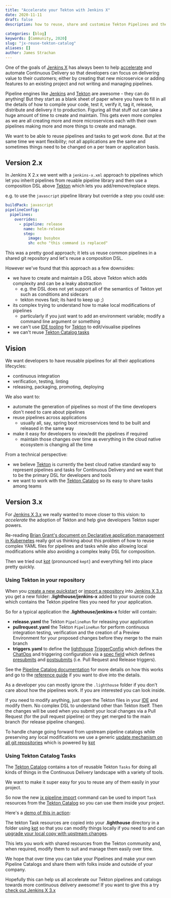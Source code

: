```yaml
---
title: "Accelerate your Tekton with Jenkins X"
date: 2020-11-11
draft: false
description: how to reuse, share and customise Tekton Pipelines and the Tekton Catalog with Jenkins X
  
categories: [blog]
keywords: [Community, 2020]
slug: "jx-reuse-tekton-catalog"
aliases: []
author: James Strachan
---
```


One of the goals of [Jenkins X](https://jenkins-x.io/) has always been to help [accelerate](/about/overview/accelerate/) and automate Continuous Delivery so that developers can focus on delivering value to their customers; either by creating that new microservice or adding features to an existing project and not writing and managing pipelines.

Pipeline engines like [Jenkins](https://www.jenkins.io/) and [Tekton](https://tekton.dev/) are awesome - they can do anything! But they start as a blank sheet of paper where you have to fill in all the details of how to compile your code, test it, verify it, tag it, release, distribute and delivery it to production. Figuring all that stuff out can take a huge amount of time to create and maintain. This gets even more complex as we are all creating more and more microservices each with their own pipelines making more and more things to create and manage.

We want to be able to reuse pipelines and tasks to get work done. But at the same time we want flexibility; not all applications are the same and sometimes things need to be changed on a per team or application basis.

## Version 2.x

In Jenkins X 2.x we went with a `jenkins-x.xml` approach to pipelines which let you inherit pipelines from reuable pipeline library and then use a composition DSL above [Tekton](https://tekton.dev/) which lets you add/remove/replace steps.

e.g. to use the `javascript` pipeline library but override a step you could use:

```yaml 
buildPack: javascript
pipelineConfig:
  pipelines:
    overrides:
      - pipeline: release
        name: helm-release
        step: 
          image: busybox
          sh: echo "this command is replaced"
``` 

This was a pretty good approach; it lets us reuse common pipelines in a shared git repository and let's reuse a composition DSL.

However we've found that this approach as a few downsides:

* we have to create and maintain a DSL above Tekton which adds complexity and can be a leaky abstraction
  * e.g. the DSL does not yet support all of the semantics of Tekton yet such as conditions and sidecars
  * tekton moves fast; its hard to keep up ;)
* its complex trying to understand how to make local modifications of pipelines
  * particularly if you just want to add an environment variable; modify a command line argument or something
* we can't use [IDE tooling](/docs/v3/develop/pipeline-catalog/#ide-support) for [Tekton](https://tekton.dev/) to edit/visualise pipelines
* we can't reuse [Tekton Catalog tasks](https://github.com/tektoncd/catalog)


## Vision

We want developers to have reusable pipelines for all their applications lifecycles: 

* continuous integration
* verification, testing, linting
* releasing, packaging, promoting, deploying

We also want to:

* automate the generation of pipelines so most of the time developers don't need to care about pipelines
* reuse pipelines across applications
  * usually all, say, spring boot microservices tend to be built and released in the same way
* make it easy for developers to view/edit the pipelines if required
  * maintain those changes over time as everything in the cloud native ecosystem is changing all the time

From a technical perspective:

* we believe [Tekton](https://tekton.dev/) is currently the best cloud native standard way to represent pipelines and tasks for Continuous Delivery and we want that to be the primary DSL for developers and tools 
* we want to work with the [Tekton Catalog](https://github.com/tektoncd/catalog) so its easy to share tasks among teams


## Version 3.x

For [Jenkins X 3.x](/docs/v3/) we really wanted to move closer to this vision: to _accelerate_ the adoption of Tekton and help give developers Tekton super powers.

Re-reading [Brian Grant's document on Declarative application management in Kubernetes](https://github.com/kubernetes/community/blob/master/contributors/design-proposals/architecture/declarative-application-management.md) really got us thinking about this problem of how to reuse complex YAML files for pipelines and tasks while also allowing local modifications while also avoiding a complex leaky DSL for composition.

Then we tried out [kpt](https://googlecontainertools.github.io/kpt/) (pronounced `kept`) and everything fell into place pretty quickly.


### Using Tekton in your repository

When you [create a new quickstart](/docs/v3/develop/create-project/#create-a-new-project-from-a-quickstart) or [import a repository](/docs/v3/develop/create-project/#import-an-existing-project) into [Jenkins X 3.x](/docs/v3/) you get a new folder: **.lighthouse/jenkins-x** added to your source code which contains the Tekton pipeline files you need for your application.

So for a typical application the **.lighthouse/jenkins-x** folder will contain: 

* **release.yaml** the Tekton `PipelineRun` for releasing your application 
* **pullrequest.yaml** the Tekton `PipelineRun` for perform continuous integration testing, verification and the creation of a Preview Environment for your proposed changes before they merge to the main branch
* **triggers.yaml** to define the [lighthouse](https://github.com/jenkins-x/lighthouse) [TriggerConfig](https://github.com/jenkins-x/lighthouse/blob/master/docs/trigger/github-com-jenkins-x-lighthouse-pkg-triggerconfig.md#Config) which defines the [ChatOps](/docs/resources/faq/using/chatops/#what-is-chatops) and triggering configuration via a [spec field](https://github.com/jenkins-x/lighthouse/blob/master/docs/trigger/github-com-jenkins-x-lighthouse-pkg-triggerconfig.md#ConfigSpec) which defines [presubmits](https://github.com/jenkins-x/lighthouse/blob/master/docs/trigger/github-com-jenkins-x-lighthouse-pkg-config-job.md#Presubmit) and [postsubmits](https://github.com/jenkins-x/lighthouse/blob/master/docs/trigger/github-com-jenkins-x-lighthouse-pkg-config-job.md#Postsubmit) (i.e. Pull Request and Release triggers).

See the [Pipeline Catalog documentation](/docs/v3/develop/pipeline-catalog/) for more details on how this works and go to the [reference guide](/docs/v3/develop/pipeline-catalog/#reference-guide) if you want to dive into the details.

As a developer you can mostly ignore the `.lighthouse` folder if you don't care about how the pipelines work. If you are interested you can look inside.

If you need to modify anything, just open the Tekton files in your [IDE](/docs/v3/develop/pipeline-catalog/#ide-support) and modify them. No complex DSL to understand other than Tekton itself. Then the changes will be used when you submit your local changes via a Pull Request (for the pull request pipeline) or they get merged to the main branch (for release pipeline changes).

To handle change going forward from upstream pipeline catalogs while preserving any local modifications we use a generic [update mechanism on all git repositories](/docs/v3/develop/pipeline-catalog/#upgrading-pipelines-and-helm-charts) which is powered by [kpt](https://googlecontainertools.github.io/kpt/)  


### Using Tekton Catalog Tasks

The [Tekton Catalog](https://github.com/tektoncd/catalog) contains a ton of reusable Tekton `Tasks` for doing all kinds of things in the Continuous Delivery landscape with a variety of tools.
 
We want to make it super easy for you to reuse any of them easily in your project.

So now the new [jx pipeline import](https://github.com/jenkins-x/jx-pipeline/blob/master/docs/cmd/jx-pipeline_import.md) command can be used to import `Task` resources from the [Tekton Catalog](https://github.com/tektoncd/catalog) so you can use them inside your project. 

Here's a [demo of this in action](https://asciinema.org/a/368282):

<script src="https://asciinema.org/a/368282.js" id="asciicast-368282" async></script>

The tekton Task resources are copied into your **.lighthouse** directory in a folder using [kpt](https://googlecontainertools.github.io/kpt/) so that you can modify things locally if you need to and can [upgrade your local copy with upstream changes](/docs/v3/develop/pipeline-catalog/#upgrading-pipelines-and-helm-charts).

This lets you work with shared resources from the Tekton community and, when required, modify them to suit and manage them easily over time.
 
We hope that over time you can take your Pipelines and make your own Pipeline Catalogs and share them with folks inside and outside of your company. 

Hopefully this can help us all accelerate our Tekton pipelines and catalogs towards more continuous delivery awesome! If you want to give this a try [check out Jenkins X 3.x](/docs/v3/)





